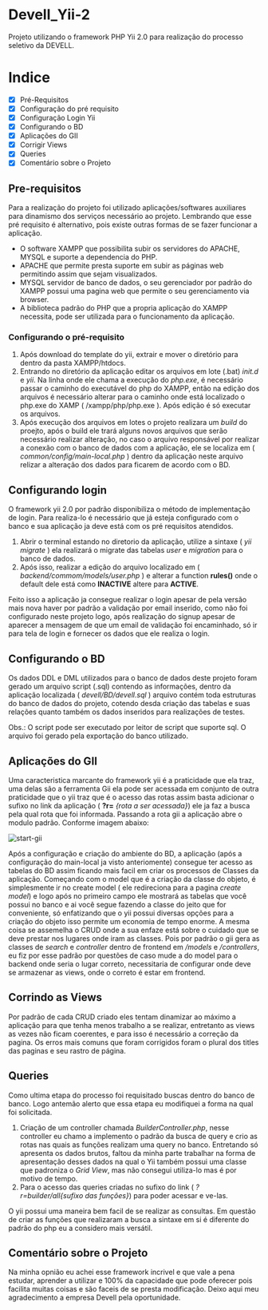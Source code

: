 # Devell_Yii-2

Projeto utilizando o framework PHP Yii 2.0 para realização do processo seletivo da DEVELL.

# Indice

- [x] Pré-Requisitos
- [x] Configuração do pré requisito
- [x] Configuração Login Yii
- [x] Configurando o BD
- [x] Aplicações do GII
- [x] Corrigir Views
- [x] Queries
- [x] Comentário sobre o Projeto

## Pre-requisitos

Para a realização do projeto foi utilizado aplicações/softwares auxiliares para dinamismo dos serviços necessário ao projeto. Lembrando que esse pré requisito é alternativo, pois existe outras formas de se fazer funcionar a aplicação.

<ul>
  <li>O software XAMPP que possibilita subir os servidores do APACHE, MYSQL e suporte a dependencia do PHP.</li>
  <li>APACHE que permite presta suporte em subir as páginas web permitindo assim que sejam visualizados.
  <li>MYSQL servidor de banco de dados, o seu gerenciador por padrão do XAMPP possui uma pagina web que permite o seu gerenciamento via browser.</li>
  <li>A biblioteca padrão do PHP que a propria aplicação do XAMPP necessita, pode ser utilizada para o funcionamento da aplicação.</li>
</ul>

### Configurando o pré-requisito

1. Após download do template do yii, extrair e mover o diretório para dentro da pasta XAMPP/htdocs.
2. Entrando no diretório da aplicação editar os arquivos em lote (.bat) _init.d_ e _yii_. Na linha onde ele chama a execução do _php.exe_, é necessário passar o caminho do executável do php do XAMPP, então na edição dos arquivos é necessário alterar para o caminho onde está localizado o php.exe do XAMP ( /xampp/php/php.exe ). Após edição é só executar os arquivos.
3. Após execução dos arquivos em lotes o projeto realizara um _build_ do proejto, após o build ele trará alguns novos arquivos que serão necessário realizar alteração, no caso o arquivo responsável por realizar a conexão com o banco de dados com a aplicação, ele se localiza em ( _common/config/main-local.php_ ) dentro da aplicação neste arquivo relizar a alteração dos dados para ficarem de acordo com o BD.

## Configurando login 

O framework yii 2.0 por padrão disponibiliza o método de implementação de login. Para realiza-lo é necessário que já esteja configurado com o banco e sua aplicação ja deve está com os pré requisitos atendidos. 

1. Abrir o terminal estando no diretorio da aplicação, utilize a sintaxe ( _yii migrate_ ) ela realizará o migrate das tabelas _user_ e _migration_ para o banco de dados.
2. Após isso, realizar a edição do arquivo localizado em ( _backend/commom/models/user.php_ ) e alterar a function __rules()__ onde o default dele está como __INACTIVE__ altere para __ACTIVE__.

Feito isso a aplicação ja consegue realizar o login apesar de pela versão mais nova haver por padrão a validação por email inserido, como não foi configurado neste projeto logo, após realização do signup apesar de aparecer a mensagem de que um email de validação foi encaminhado, só ir para tela de login e fornecer os dados que ele realiza o login.

## Configurando o BD

Os dados DDL e DML utilizados para o banco de dados deste projeto foram gerado um arquivo script (.sql) contendo as informações, dentro da aplicação localizada ( _devell/BD/devell.sql_ ) arquivo contém toda estruturas do banco de dados do projeto, cotendo desda criação das tabelas e suas relações quanto também os dados inseridos para realizações de testes.

Obs.: O script pode ser executado por leitor de script que suporte sql. O arquivo foi gerado pela exportação do banco utilizado.

## Aplicações do GII

Uma caracteristica marcante do framework yii é a praticidade que ela traz, uma delas são a ferramenta Gii ela pode ser acessada em conjunto de outra praticidade que o yii traz que é o acesso das rotas assim basta adicionar o sufixo no link da aplicação ( __?r=__ _{rota a ser acessada}_) ele ja faz a busca pela qual rota que foi informada. 
Passando a rota gii a aplicação abre o modulo padrão. Conforme imagem abaixo:

![start-gii](https://user-images.githubusercontent.com/42719251/66755580-a72bf580-ee6e-11e9-82b3-3530616e58b0.png)

Após a configuração e criação do ambiente do BD, a aplicação (após a configuração do main-local ja visto anteriomente) consegue ter acesso as tabelas do BD assim ficando mais facil em criar os processos de Classes da aplicação. 
Começando com o model que é a criação da classe do objeto, é simplesmente ir no create model ( ele redireciona para a pagina _create model_) e logo após no primeiro campo ele mostrará as tabelas que você possui no banco e ai você segue fazendo a classe do jeito que for conveniente, só enfatizando que o yii possui diversas opções para a criação do objeto isso permite um economia de tempo enorme.
A mesma coisa se assemelha o CRUD onde a sua enfaze está sobre o cuidado que se deve prestar nos lugares onde iram as classes. Pois por padrão o gii gera as classes de _search_ e _controller_ dentro de frontend em _/models_ e _/controllers_, eu fiz por esse padrão por questões de caso mude a do model para o backend onde seria o lugar correto, necessitaria de configurar onde deve se armazenar as views, onde o correto é estar em frontend.

## Corrindo as Views

Por padrão de cada CRUD criado eles tentam dinamizar ao máximo a aplicação para que tenha menos trabalho a se realizar, entretanto as views as vezes não ficam coerentes, e para isso é necessário a correção da pagina. Os erros mais comuns que foram corrigidos foram o plural dos titles das paginas e seu rastro de página.

## Queries

Como ultima etapa do processo foi requisitado buscas dentro do banco de banco. Logo antemão alerto que essa etapa eu modifiquei a forma na qual foi solicitada.

1. Criação de um controller chamada _BuilderController.php_, nesse controller eu chamo a implemento o padrão da busca de query e crio as rotas nas quais as funções realizam uma query no banco. Entretando só apresenta os dados brutos, faltou da minha parte trabalhar na forma de apresentação desses dados na qual o Yii também possui uma classe que padroniza o _Grid View_, mas não consegui utiliza-lo mas é por motivo de tempo.
2. Para o acesso das queries criadas no sufixo do link ( _?r=builder/all{sufixo das funções}_) para poder acessar e ve-las. 

O yii possui uma maneira bem facil de se realizar as consultas. Em questão de criar as funções que realizaram a busca a sintaxe em si é diferente do padrão do php eu a considero mais versátil.    

## Comentário sobre o Projeto

Na minha opnião eu achei esse framework incrivel e que vale a pena estudar, aprender a utilizar e 100% da capacidade que pode oferecer pois facilita muitas coisas e são faceis de se presta modificação. Deixo aqui meu agradecimento a empresa Devell pela oportunidade.

